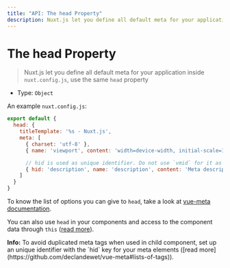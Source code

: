 ```yaml
---
title: "API: The head Property"
description: Nuxt.js let you define all default meta for your application inside nuxt.config.js.
---
```


# The head Property

> Nuxt.js let you define all default meta for your application inside `nuxt.config.js`, use the same `head` property

- Type: `Object`

An example `nuxt.config.js`:
```js
export default {
  head: {
    titleTemplate: '%s - Nuxt.js',
    meta: [
      { charset: 'utf-8' },
      { name: 'viewport', content: 'width=device-width, initial-scale=1' },

      // hid is used as unique identifier. Do not use `vmid` for it as it will not work
      { hid: 'description', name: 'description', content: 'Meta description' }
    ]
  }
}
```

To know the list of options you can give to `head`, take a look at [vue-meta documentation](https://github.com/declandewet/vue-meta#recognized-metainfo-properties).

You can also use `head` in your components and access to the component data through `this` ([read more](/api/pages-head)).

<p class="Alert Alert--teal"><b>Info:</b> To avoid duplicated meta tags when used in child component, set up an unique identifier with the `hid` key for your meta elements ([read more](https://github.com/declandewet/vue-meta#lists-of-tags)).</p>
